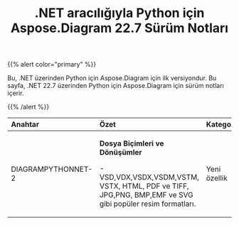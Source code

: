 ﻿---
title: .NET aracılığıyla Python için Aspose.Diagram 22.7 Sürüm Notları
type: docs
weight: 20
url: /tr/python-net/aspose-diagram-for-python-via-net-22-7-release-notes/
---
{{% alert color="primary" %}} 

Bu, .NET üzerinden Python için Aspose.Diagram için ilk versiyondur.
Bu sayfa, .NET 22.7 üzerinden Python için Aspose.Diagram için sürüm notları içerir.

{{% /alert %}} 

|**Anahtar**|**Özet**|**Kategori**|
|:- |:- |:- |
|DIAGRAMPYTHONNET-2|<p>**Dosya Biçimleri ve Dönüşümler**</p><p>- VSD,VDX,VSDX,VSDM,VSTM, VSTX, HTML, PDF ve TIFF, JPG,PNG, BMP,EMF ve SVG gibi popüler resim formatları.</p>|Yeni özellik|
